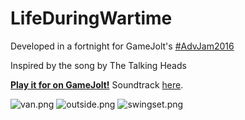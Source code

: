 # LifeDuringWartime
Developed in a fortnight for GameJolt's [#AdvJam2016](https://twitter.com/hashtag/advjam2016)

Inspired by the song by The Talking Heads

**[Play it for on GameJolt!](http://gamejolt.com/games/life-during-wartime/149482)**
Soundtrack [here]( http://theluminousgalaxy.bandcamp.com/album/life-during-wartime-music-from-the-game-jam).

![van.png](https://raw.githubusercontent.com/rogerveldman/LifeDuringWartime/master/screenshots/van.png)
![outside.png](https://raw.githubusercontent.com/rogerveldman/LifeDuringWartime/master/screenshots/outside.png)
![swingset.png](https://raw.githubusercontent.com/rogerveldman/LifeDuringWartime/master/screenshots/swingset.png)
